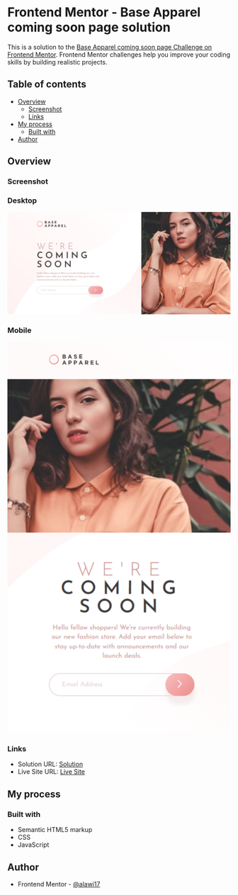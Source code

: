 # Frontend Mentor - Base Apparel coming soon page solution

This is a solution to the [Base Apparel coming soon page Challenge on Frontend Mentor](https://www.frontendmentor.io/challenges/base-apparel-coming-soon-page-5d46b47f8db8a7063f9331a0). Frontend Mentor challenges help you improve your coding skills by building realistic projects.

## Table of contents

- [Overview](#overview)
  - [Screenshot](#screenshot)
  - [Links](#links)
- [My process](#my-process)
  - [Built with](#built-with)
- [Author](#author)

## Overview

### Screenshot

### Desktop

![](./images/Desktop.png)

### Mobile

![](./images/Mobile.png)

### Links

- Solution URL: [Solution]()
- Live Site URL: [Live Site](https://alawi17.github.io/alw-base-apparel-coming-soon/)

## My process

### Built with

- Semantic HTML5 markup
- CSS
- JavaScript

## Author

- Frontend Mentor - [@alawi17](https://www.frontendmentor.io/profile/alawi17)
